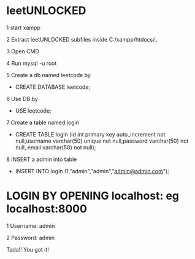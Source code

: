 # leetUNLOCKED

 1 start xampp
 
 2 Extract leetUNLOCKED subfiles inside C:/xampp/htdocs/.. 
 
 3 Open CMD
 
 4 Run mysql -u root
 
 5 Create a db named leetcode by
  
  - CREATE DATABASE leetcode;
 
 6 Use DB by
  
  - USE leetcode;
 
 7 Create a table named login
 
  - CREATE TABLE login (id int primary key auto_increment not null,username varchar(50) unique not null,password varchar(50) not null, email varchar(50) not null);
 
 8 INSERT a admin into table
  
  - INSERT INTO login (1,"admin","admin","admin@admin.com");
  
# LOGIN BY OPENING localhost:<APACHE PORT XAMPP IS USING> eg localhost:8000
 
 1 Username: admin
 
 2 Password: admin
 
 Tada!! You got it!
